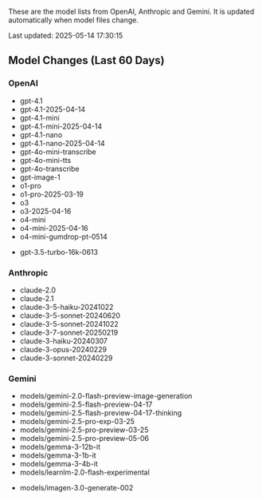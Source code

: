 These are the model lists from OpenAI, Anthropic and Gemini.
It is updated automatically when model files change.

Last updated: 2025-05-14 17:30:15

## Model Changes (Last 60 Days)

### OpenAI

+ gpt-4.1
+ gpt-4.1-2025-04-14
+ gpt-4.1-mini
+ gpt-4.1-mini-2025-04-14
+ gpt-4.1-nano
+ gpt-4.1-nano-2025-04-14
+ gpt-4o-mini-transcribe
+ gpt-4o-mini-tts
+ gpt-4o-transcribe
+ gpt-image-1
+ o1-pro
+ o1-pro-2025-03-19
+ o3
+ o3-2025-04-16
+ o4-mini
+ o4-mini-2025-04-16
+ o4-mini-gumdrop-pt-0514
- gpt-3.5-turbo-16k-0613

### Anthropic

+ claude-2.0
+ claude-2.1
+ claude-3-5-haiku-20241022
+ claude-3-5-sonnet-20240620
+ claude-3-5-sonnet-20241022
+ claude-3-7-sonnet-20250219
+ claude-3-haiku-20240307
+ claude-3-opus-20240229
+ claude-3-sonnet-20240229

### Gemini

+ models/gemini-2.0-flash-preview-image-generation
+ models/gemini-2.5-flash-preview-04-17
+ models/gemini-2.5-flash-preview-04-17-thinking
+ models/gemini-2.5-pro-exp-03-25
+ models/gemini-2.5-pro-preview-03-25
+ models/gemini-2.5-pro-preview-05-06
+ models/gemma-3-12b-it
+ models/gemma-3-1b-it
+ models/gemma-3-4b-it
+ models/learnlm-2.0-flash-experimental
- models/imagen-3.0-generate-002

